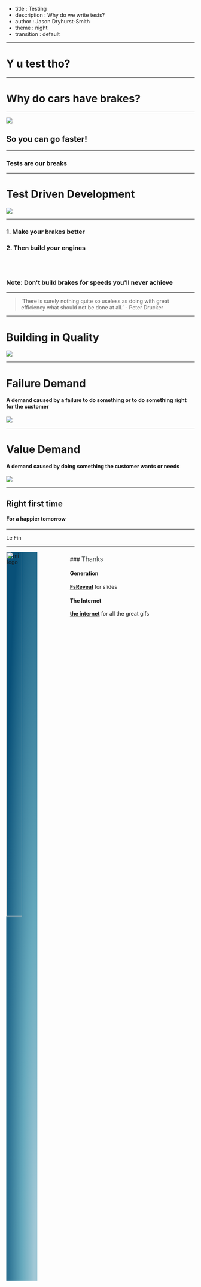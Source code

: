 - title : Testing
- description : Why do we write tests?
- author : Jason Dryhurst-Smith
- theme : night
- transition : default

***

# Y u test tho?

***

# Why do cars have brakes?

---

![](../images/surprise.gif)

## So you can go faster!

---

### Tests are our breaks

***

# Test Driven Development

![](../images/test.gif)

---

### 1. Make your brakes better
### 2. Then build your engines

</br>
</br>

### Note: Don't build brakes for speeds you'll never achieve

---

> ‘There is surely nothing quite so useless as doing with great efficiency what should not be done at all.’ - Peter Drucker

***

# Building in Quality

![](../images/getittogether.gif)

---

# Failure Demand

#### A demand caused by a failure to do something or to do something right for the customer

![](../images/rework.gif)

---

# Value Demand

#### A demand caused by doing something the customer wants or needs

![](../images/awesome.gif)

---

## Right first time

#### For a happier tomorrow

***

Le Fin

***

<div style="width:33%; height: 100%; display: inline-block; vertical-align: top;">
   <img style="width:50%; display: inline-block; box-shadow: none !important; background: radial-gradient(ellipse farthest-side at 100% 100%,#a1c8d6 10%,#66a9bd 50%,#085078 120%);" src="./images/codat_logo.png" alt="mi logo">
</div>
<div style="width:65%; height: 100%; display: inline-block; text-align: left; padding-top: 10px;">
### <span style="color: #464B4B; font-size: 120%;">Thanks</span>

#### Generation
**[FsReveal](https://github.com/fsprojects/FsReveal)** for slides

#### The Internet
**[the internet](https://google.co.uk)** for all the great gifs

</div>